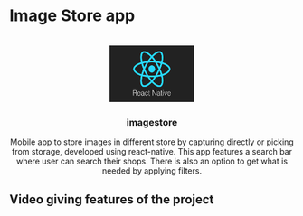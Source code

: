 # Image Store app

<!-- PROJECT LOGO -->
<br />
<div align="center">
  <a href="https://github.com/othneildrew/Best-README-Template">
    <img src="rmc/rn.png" alt="Logo" width="150" height="100">
  </a>

  <h3 align="center">imagestore</h3>

  <p align="center">
    Mobile app to store images in different store by capturing directly or picking from storage, developed using react-native. This app features a search bar where user can search their shops. There is also an option to get what is needed by applying filters.
    <br /> 
  </p>
</div>

<!-- Video giving features of the project -->
## Video giving features of the project 

